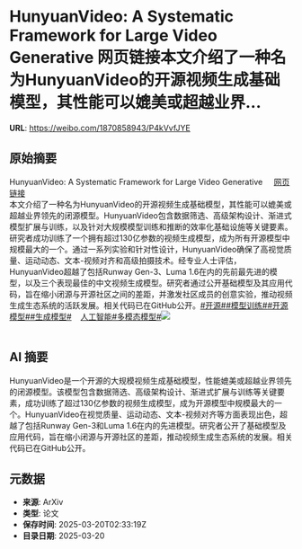 # HunyuanVideo: A Systematic Framework for Large Video Generative 网页链接本文介绍了一种名为HunyuanVideo的开源视频生成基础模型，其性能可以媲美或超越业界...

**URL**: https://weibo.com/1870858943/P4kVvfJYE

## 原始摘要

HunyuanVideo: A Systematic Framework for Large Video Generative <a href="https://weibo.cn/sinaurl?u=https%3A%2F%2Fwww.aminer.cn%2Fpub%2F675268feae8580e7ff34aacb%2F%3Ff%3Dwb" data-hide=""><span class="url-icon"><img style="width: 1rem;height: 1rem" src="https://h5.sinaimg.cn/upload/2015/09/25/3/timeline_card_small_web_default.png" referrerpolicy="no-referrer"></span><span class="surl-text">网页链接</span></a><br>本文介绍了一种名为HunyuanVideo的开源视频生成基础模型，其性能可以媲美或超越业界领先的闭源模型。HunyuanVideo包含数据筛选、高级架构设计、渐进式模型扩展与训练，以及针对大规模模型训练和推断的效率化基础设施等关键要素。研究者成功训练了一个拥有超过130亿参数的视频生成模型，成为所有开源模型中规模最大的一个。通过一系列实验和针对性设计，HunyuanVideo确保了高视觉质量、运动动态、文本-视频对齐和高级拍摄技术。经专业人士评估，HunyuanVideo超越了包括Runway Gen-3、Luma 1.6在内的先前最先进的模型，以及三个表现最佳的中文视频生成模型。研究者通过公开基础模型及其应用代码，旨在缩小闭源与开源社区之间的差距，并激发社区成员的创意实验，推动视频生成生态系统的活跃发展。相关代码已在GitHub公开。<a href="https://m.weibo.cn/search?containerid=231522type%3D1%26t%3D10%26q%3D%23%E5%BC%80%E6%BA%90%23" data-hide=""><span class="surl-text">#开源#</span></a><a href="https://m.weibo.cn/search?containerid=231522type%3D1%26t%3D10%26q%3D%23%E6%A8%A1%E5%9E%8B%E8%AE%AD%E7%BB%83%23&amp;extparam=%23%E6%A8%A1%E5%9E%8B%E8%AE%AD%E7%BB%83%23" data-hide=""><span class="surl-text">#模型训练#</span></a><a href="https://m.weibo.cn/search?containerid=231522type%3D1%26t%3D10%26q%3D%23%E5%BC%80%E6%BA%90%E6%A8%A1%E5%9E%8B%23&amp;extparam=%23%E5%BC%80%E6%BA%90%E6%A8%A1%E5%9E%8B%23" data-hide=""><span class="surl-text">#开源模型#</span></a><a href="https://m.weibo.cn/search?containerid=231522type%3D1%26t%3D10%26q%3D%23%E7%94%9F%E6%88%90%E6%A8%A1%E5%9E%8B%23" data-hide=""><span class="surl-text">#生成模型#</span></a><a href="https://m.weibo.cn/p/index?extparam=%E4%BA%BA%E5%B7%A5%E6%99%BA%E8%83%BD&amp;containerid=100808f068f0dad74789bee210163c40a4b50d" data-hide=""><span class="url-icon"><img style="width: 1rem;height: 1rem" src="https://n.sinaimg.cn/photo/5213b46e/20180926/timeline_card_small_super_default.png" referrerpolicy="no-referrer"></span><span class="surl-text">人工智能</span></a><a href="https://m.weibo.cn/search?containerid=231522type%3D1%26t%3D10%26q%3D%23%E5%A4%9A%E6%A8%A1%E6%80%81%E6%A8%A1%E5%9E%8B%23&amp;extparam=%23%E5%A4%9A%E6%A8%A1%E6%80%81%E6%A8%A1%E5%9E%8B%23" data-hide=""><span class="surl-text">#多模态模型#</span></a><img style="" src="https://tvax2.sinaimg.cn/large/6f830abfly1hwgr9x5yibj22cd18bqv5.jpg" referrerpolicy="no-referrer"><br><br>

## AI 摘要

HunyuanVideo是一个开源的大规模视频生成基础模型，性能媲美或超越业界领先的闭源模型。该模型包含数据筛选、高级架构设计、渐进式扩展与训练等关键要素，成功训练了超过130亿参数的视频生成模型，成为开源模型中规模最大的一个。HunyuanVideo在视觉质量、运动动态、文本-视频对齐等方面表现出色，超越了包括Runway Gen-3和Luma 1.6在内的先进模型。研究者公开了基础模型及应用代码，旨在缩小闭源与开源社区的差距，推动视频生成生态系统的发展。相关代码已在GitHub公开。

## 元数据

- **来源**: ArXiv
- **类型**: 论文
- **保存时间**: 2025-03-20T02:33:19Z
- **目录日期**: 2025-03-20
